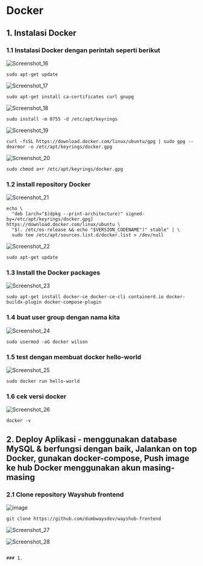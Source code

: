 # Docker
## 1. Instalasi Docker
### 1.1 Instalasi Docker dengan perintah seperti berikut
![Screenshot_16](https://github.com/wilsonakbar/devops18-dumbways-WilsonAkbar/assets/132327628/7753ce33-0517-4524-b859-ffe857358933)
```
sudo apt-get update
```
![Screenshot_17](https://github.com/wilsonakbar/devops18-dumbways-WilsonAkbar/assets/132327628/b87edb7d-fb84-403f-b535-93999aab11cb)
```
sudo apt-get install ca-certificates curl gnupg
```
![Screenshot_18](https://github.com/wilsonakbar/devops18-dumbways-WilsonAkbar/assets/132327628/36484796-8188-4a30-937b-154de40f9bad)
```
sudo install -m 0755 -d /etc/apt/keyrings
```
![Screenshot_19](https://github.com/wilsonakbar/devops18-dumbways-WilsonAkbar/assets/132327628/f686f8d3-da79-4712-96d4-48e897ec3d3d)
```
curl -fsSL https://download.docker.com/linux/ubuntu/gpg | sudo gpg --dearmor -o /etc/apt/keyrings/docker.gpg
```
![Screenshot_20](https://github.com/wilsonakbar/devops18-dumbways-WilsonAkbar/assets/132327628/a101c2ba-511d-490a-98ee-1a03c55eed36)
```
sudo chmod a+r /etc/apt/keyrings/docker.gpg
```
### 1.2 install repository Docker
![Screenshot_21](https://github.com/wilsonakbar/devops18-dumbways-WilsonAkbar/assets/132327628/1054f9ae-5920-406d-95aa-0055f6d0caac)
```
echo \
  "deb [arch="$(dpkg --print-architecture)" signed-by=/etc/apt/keyrings/docker.gpg] https://download.docker.com/linux/ubuntu \
  "$(. /etc/os-release && echo "$VERSION_CODENAME")" stable" | \
  sudo tee /etc/apt/sources.list.d/docker.list > /dev/null
```
![Screenshot_22](https://github.com/wilsonakbar/devops18-dumbways-WilsonAkbar/assets/132327628/229920f6-54a7-44a6-ac1d-0514d54cbc80)
```
sudo apt-get update
```
### 1.3 Install the Docker packages
![Screenshot_23](https://github.com/wilsonakbar/devops18-dumbways-WilsonAkbar/assets/132327628/cec60ad2-beec-4350-b520-d24b3f6399d3)
```
sudo apt-get install docker-ce docker-ce-cli containerd.io docker-buildx-plugin docker-compose-plugin
```
### 1.4 buat user group dengan nama kita
![Screenshot_24](https://github.com/wilsonakbar/devops18-dumbways-WilsonAkbar/assets/132327628/57db033f-54fc-4533-91f5-443366fdcfe4)
```
sudo usermod -aG docker wilson
```
### 1.5 test dengan membuat docker hello-world
![Screenshot_25](https://github.com/wilsonakbar/devops18-dumbways-WilsonAkbar/assets/132327628/9cb1ef87-d0ee-44af-b6c7-12a7e2306d83)
```
sudo docker run hello-world
```
### 1.6 cek versi docker
![Screenshot_26](https://github.com/wilsonakbar/devops18-dumbways-WilsonAkbar/assets/132327628/3365f00e-a417-44bd-b145-4b7c3191477c)
```
docker -v
```


## 2. Deploy Aplikasi - menggunakan database MySQL & berfungsi dengan baik, Jalankan on top Docker, gunakan docker-compose, Push image ke hub Docker menggunakan akun masing-masing
### 2.1 Clone repository Wayshub frontend
![image](https://github.com/wilsonakbar/devops18-dumbways-WilsonAkbar/assets/132327628/1e4e9442-3308-40fc-8b28-d34748ca5586)
```
git clone https://github.com/dumbwaysdev/wayshub-frontend
```
![Screenshot_27](https://github.com/wilsonakbar/devops18-dumbways-WilsonAkbar/assets/132327628/017d8c39-9cc9-4185-a94a-38505ff7e0bc)


![Screenshot_28](https://github.com/wilsonakbar/devops18-dumbways-WilsonAkbar/assets/132327628/d2ee91d3-3940-4972-af9b-34bf84cff73a)






```

### 1.
```

```
